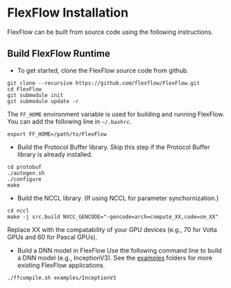# FlexFlow Installation
FlexFlow can be built from source code using the following instructions.

## Build FlexFlow Runtime

* To get started, clone the FlexFlow source code from github.
```
git clone --recursive https://github.com/flexflow/FlexFlow.git
cd FlexFlow
git submodule init
git submodule update -r
```
The `FF_HOME` environment variable is used for building and running FlexFlow. You can add the following line in `~/.bashrc`.
```
export FF_HOME=/path/to/FlexFlow
```

* Build the Protocol Buffer library.
Skip this step if the Protocol Buffer library is already installed.
```
cd protobuf
./autogen.sh
./configure
make
```
* Build the NCCL library. (If using NCCL for parameter synchornization.)
```
cd nccl
make -j src.build NVCC_GENCODE="-gencode=arch=compute_XX,code=sm_XX"
```
Replace XX with the compatability of your GPU devices (e.g., 70 for Volta GPUs and 60 for Pascal GPUs).

* Build a DNN model in FlexFlow
Use the following command line to build a DNN model (e.g., InceptionV3). See the [examples](examples) folders for more existing FlexFlow applications.
```
./ffcompile.sh examples/InceptionV3
```
